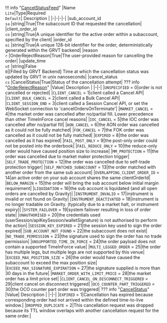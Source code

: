 !!! info "[CancelStatusFeed](/../../schemas/cancel_status_feed)"
    |Name<br>`Lite`|Type|Required<br>`Default`| Description |
    |-|-|-|-|
    |sub_account_id<br>`sa` |string|True|The subaccount ID that requested the cancellation|
    |client_order_id<br>`co` |string|True|A unique identifier for the active order within a subaccount, specified by the client|
    |order_id<br>`oi` |string|True|A unique 128-bit identifier for the order, deterministically generated within the GRVT backend|
    |reason<br>`r` |OrderRejectReason|True|The user-provided reason for cancelling the order|
    |update_time<br>`ut` |string|False<br>`0`|[Filled by GRVT Backend] Time at which the cancellation status was updated by GRVT in unix nanoseconds|
    |cancel_status<br>`cs` |CancelStatus|True|Status of the cancellation attempt|
    ??? info "[OrderRejectReason](/../../schemas/order_reject_reason)"
        |Value| Description |
        |-|-|
        |`UNSPECIFIED` = 0|order is not cancelled or rejected|
        |`CLIENT_CANCEL` = 1|client called a Cancel API|
        |`CLIENT_BULK_CANCEL` = 2|client called a Bulk Cancel API|
        |`CLIENT_SESSION_END` = 3|client called a Session Cancel API, or set the WebSocket connection to 'cancelOrdersOnTerminate'|
        |`MARKET_CANCEL` = 4|the market order was cancelled after no/partial fill. Lower precedence than other TimeInForce cancel reasons|
        |`IOC_CANCEL` = 5|the IOC order was cancelled after no/partial fill|
        |`AON_CANCEL` = 6|the AON order was cancelled as it could not be fully matched|
        |`FOK_CANCEL` = 7|the FOK order was cancelled as it could not be fully matched|
        |`EXPIRED` = 8|the order was cancelled as it has expired|
        |`FAIL_POST_ONLY` = 9|the post-only order could not be posted into the orderbook|
        |`FAIL_REDUCE_ONLY` = 10|the reduce-only order would have caused position size to increase|
        |`MM_PROTECTION` = 11|the order was cancelled due to market maker protection trigger|
        |`SELF_TRADE_PROTECTION` = 12|the order was cancelled due to self-trade protection trigger|
        |`SELF_MATCHED_SUBACCOUNT` = 13|the order matched with another order from the same sub account|
        |`OVERLAPPING_CLIENT_ORDER_ID` = 14|an active order on your sub account shares the same clientOrderId|
        |`BELOW_MARGIN` = 15|the order will bring the sub account below initial margin requirement|
        |`LIQUIDATION` = 16|the sub account is liquidated (and all open orders are cancelled by Gravity)|
        |`INSTRUMENT_INVALID` = 17|instrument is invalid or not found on Gravity|
        |`INSTRUMENT_DEACTIVATED` = 18|instrument is no longer tradable on Gravity. (typically due to a market halt, or instrument expiry)|
        |`SYSTEM_FAILOVER` = 19|system failover resulting in loss of order state|
        |`UNAUTHORISED` = 20|the credentials used (userSession/apiKeySession/walletSignature) is not authorised to perform the action|
        |`SESSION_KEY_EXPIRED` = 21|the session key used to sign the order expired|
        |`SUB_ACCOUNT_NOT_FOUND` = 22|the subaccount does not exist|
        |`NO_TRADE_PERMISSION` = 23|the signature used to sign the order has no trade permission|
        |`UNSUPPORTED_TIME_IN_FORCE` = 24|the order payload does not contain a supported TimeInForce value|
        |`MULTI_LEGGED_ORDER` = 25|the order has multiple legs, but multiple legs are not supported by this venue|
        |`EXCEED_MAX_POSITION_SIZE` = 26|the order would have caused the subaccount to exceed the max position size|
        |`EXCEED_MAX_SIGNATURE_EXPIRATION` = 27|the signature supplied is more than 30 days in the future|
        |`MARKET_ORDER_WITH_LIMIT_PRICE` = 28|the market order has a limit price set|
        |`CLIENT_CANCEL_ON_DISCONNECT_TRIGGERED` = 29|client cancel on disconnect triggered|
        |`OCO_COUNTER_PART_TRIGGERED` = 30|the OCO counter part order was triggered|
    ??? info "[CancelStatus](/../../schemas/cancel_status)"
        |Value| Description |
        |-|-|
        |`EXPIRED` = 1|Cancellation has expired because corresponding order had not arrived within the defined time-to-live window.|
        |`DROPPED_DUPLICATE` = 2|This cancellation request was dropped because its TTL window overlaps with another cancellation request for the same order.|
